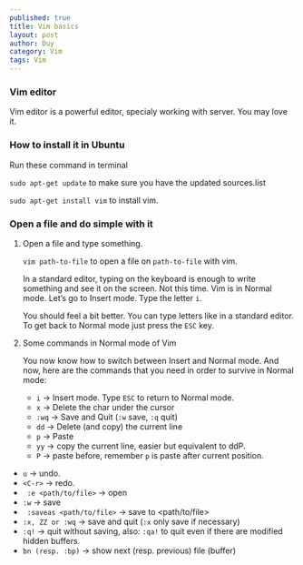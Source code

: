 ```yaml
---
published: true
title: Vim basics
layout: post
author: Duy
category: Vim
tags: Vim
---
```


### Vim editor

Vim editor is a powerful editor, specialy working with server. You may love it.

### How to install it in Ubuntu

Run these command in terminal

```sudo apt-get update``` to make sure you have the updated sources.list

```sudo apt-get install vim``` to install vim.


### Open a file and do simple with it


1. Open a file and type something.

	``` vim path-to-file ``` to open a file on ```path-to-file``` with vim.

	In a standard editor, typing on the keyboard is enough to write something and see it on the screen. Not this time. Vim is in Normal mode. Let’s go to Insert mode. Type the letter ```i```.

	You should feel a bit better. You can type letters like in a standard editor. To get back to Normal mode just press the ```ESC``` key.

2. Some commands in Normal mode of Vim

	You now know how to switch between Insert and Normal mode. And now, here are the commands that you need in order to survive in Normal mode:

	*	``` i ``` → Insert mode. Type ```ESC``` to return to Normal mode.
	* ``` x ``` → Delete the char under the cursor
	* ``` :wq ``` → Save and Quit (```:w``` save, ```:q``` quit)
	* ``` dd ``` → Delete (and copy) the current line
	* ``` p ``` → Paste
	* ``` yy ``` → copy the current line, easier but equivalent to ddP.
	* ``` P ``` → paste before, remember ```p``` is paste after current position.
  * ``` u ``` → undo.
  * ``` <C-r> ``` → redo.
  * ``` :e <path/to/file>``` → open
  * ``` :w ``` → save
  * ``` :saveas <path/to/file>``` → save to <path/to/file>
  * ``` :x, ZZ or :wq ``` → save and quit (```:x``` only save if necessary)
  * ``` :q! ``` → quit without saving, also: ```:qa!``` to quit even if there are modified hidden buffers.
  * ``` bn (resp. :bp) ``` → show next (resp. previous) file (buffer)
